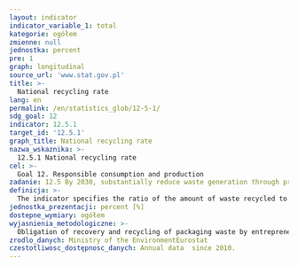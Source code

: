 ```yaml
---
layout: indicator
indicator_variable_1: total
kategorie: ogółem
zmienne: null
jednostka: percent
pre: 1
graph: longitudinal
source_url: 'www.stat.gov.pl'
title: >-
  National recycling rate
lang: en
permalink: /en/statistics_glob/12-5-1/
sdg_goal: 12
indicator: 12.5.1
target_id: '12.5.1'
graph_title: National recycling rate
nazwa_wskaznika: >-
  12.5.1 National recycling rate
cel: >-
  Goal 12. Responsible consumption and production
zadanie: 12.5 By 2030, substantially reduce waste generation through prevention, reduction, recycling and reuse
definicja: >-
  The indicator specifies the ratio of the amount of waste recycled to total amount of launched into the marke packaging waste.
jednostka_prezentacji: percent [%]
dostepne_wymiary: ogółem
wyjasnienia_metodologiczne: >-
  Obligation of recovery and recycling of packaging waste by entrepreneurs is defined in the Act of 13 June 2013 on packaging management and packaging waste (Journal of Laws of 2013, item 888). The obligation of recovery, in particular, recycling, can be implemented by the entrepreneur himself or through a recovery organization, which will take over from the entrepreneur obligations associated with recovery. Basic information used to calculate the required and achieved level of recovery, i.e. the mass and number of packaging placed on the market, is determined according to records kept by the entrepreneur.Packaging waste include all packaging, of which multiple use packaging withdrawn from reuse, constituting waste as defined in laws on waste, excluding waste generated in the process of packaging production.Recycling means any recovery operation by which waste materials are reprocessed into products, materials or substances whether for the original or other purposes. It includes the reprocessing of organic material but does not include energy recovery and the reprocessing into materials that are to be used as fuels or for backfilling operations.
zrodlo_danych: Ministry of the EnvironmentEurostat
czestotliwosc_dostępnosc_danych: Annual data  since 2010.
---
```

